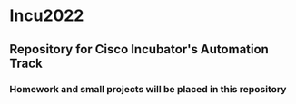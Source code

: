 # Incu2022
## Repository for Cisco Incubator's Automation Track
### Homework and small projects will be placed in this repository
